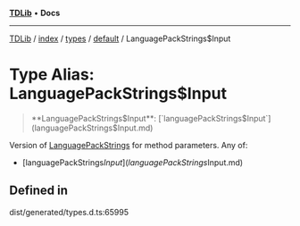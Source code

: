 [**TDLib**](../../../../../../README.md) • **Docs**

***

[TDLib](../../../../../../modules.md) / [index](../../../../../README.md) / [types](../../../README.md) / [default](../README.md) / LanguagePackStrings$Input

# Type Alias: LanguagePackStrings$Input

> **LanguagePackStrings$Input**: [`languagePackStrings$Input`](languagePackStrings$Input.md)

Version of [LanguagePackStrings](LanguagePackStrings-1.md) for method parameters.
Any of:
- [languagePackStrings$Input](languagePackStrings$Input.md)

## Defined in

dist/generated/types.d.ts:65995
